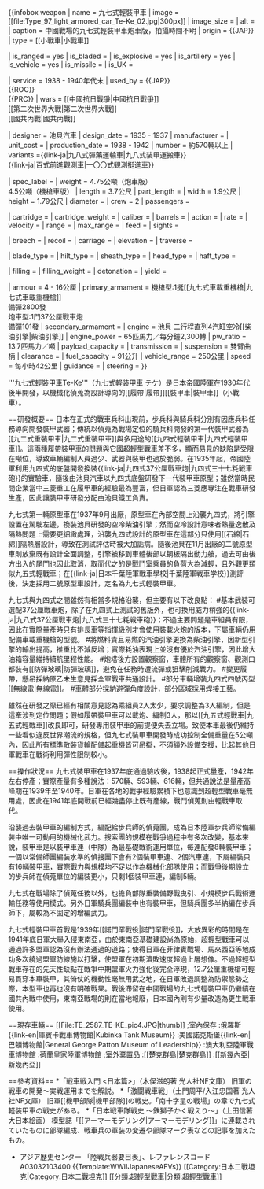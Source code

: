 {{infobox weapon
| name               = 九七式輕裝甲車
| image              = [[file:Type_97_light_armored_car_Te-Ke_02.jpg|300px]]
| image_size         =
| alt                =
| caption            = 中國戰場的九七式輕裝甲車炮車版，拍攝時間不明 
| origin             = {{JAP}}
| type               = [[小戰車|小戰車]]
<!-- Type selection -->
| is_ranged          = yes
| is_bladed          = 
| is_explosive       = yes
| is_artillery       = yes
| is_vehicle         = yes
| is_missile         = 
| is_UK              = 
<!-- Service history -->
| service            = 1938 - 1940年代末
| used_by            = {{JAP}}<br>{{ROC}}<br>{{PRC}}
| wars               = [[中國抗日戰爭|中國抗日戰爭]]<br>[[第二次世界大戰|第二次世界大戰]]<br>[[國共內戰|國共內戰]]
<!-- Production history -->
| designer           = 池貝汽車
| design_date        = 1935 - 1937
| manufacturer       = 
| unit_cost          = 
| production_date    = 1938 - 1942
| number             = 約570輛以上
| variants           ={{link-ja|九八式彈藥運輸車|九八式装甲運搬車}}<br>{{link-ja|百式前進觀測車|一〇〇式観測挺進車}}
<!-- General specifications -->
| spec_label         = 
| weight             = 4.75公噸（炮車版）<br>4.5公噸（機槍車版）
| length             = 3.7公尺
| part_length        = 
| width              = 1.9公尺
| height             = 1.79公尺
| diameter           = 
| crew               = 2
| passengers         =
<!-- Ranged weapon specifications --> 
| cartridge          = 
| cartridge_weight   = 
| caliber            = 
| barrels            = 
| action             = 
| rate               = 
| velocity           = 
| range              = 
| max_range          = 
| feed               = 
| sights             = 
<!-- Artillery specifications -->
| breech             = 
| recoil             = 
| carriage           = 
| elevation          = 
| traverse           = 
<!-- Bladed weapon specifications --> 
| blade_type         = 
| hilt_type          = 
| sheath_type        = 
| head_type          = 
| haft_type          = 
<!-- Explosive specifications --> 
| filling            = 
| filling_weight     = 
| detonation         = 
| yield              = 
<!-- Vehicle/missile specifications -->
| armour             = 4 - 16公厘 
| primary_armament   = 機槍型:1挺[[九七式車載重機槍|九七式車載重機槍]]<br>備彈2800發<br>炮車型:1門37公厘戰車炮<br>備彈101發
| secondary_armament = 
| engine             = 池貝 二行程直列4汽缸空冷[[柴油引擎|柴油引擎]]
| engine_power       = 65匹馬力／每分鐘2,300轉
| pw_ratio           = 13.7匹馬力／噸
| payload_capacity   = 
| transmission       = 
| suspension         = 雙臂曲柄
| clearance          = 
| fuel_capacity      = 91公升
| vehicle_range      = 250公里
| speed              = 每小時42公里
| guidance           = 
| steering           = 
}}

'''九七式輕裝甲車Te-Ke'''（九七式軽装甲車 テケ）是日本帝國陸軍在1930年代後半開發，以機械化偵蒐為設計導向的[[履帶|履帶]][[裝甲車|裝甲車]]（小戰車）。

==研發概要==
日本在正式的戰車兵科出現前，步兵科與騎兵科分別有因應兵科任務導向開發裝甲武器；傳統以偵蒐為戰場定位的騎兵科開發的第一代裝甲武器為[[九二式重裝甲車|九二式重裝甲車]]與多用途的[[九四式輕裝甲車|九四式輕裝甲車]]。這兩種履帶裝甲車的問題與它國超輕型戰車差不多，顯而易見的缺陷是受限在噸位，導致車輛編制人員過少、武器與裝甲也過於脆弱。在1935年起，帝國陸軍利用九四式的底盤開發換裝{{link-ja|九四式37公厘戰車炮|九四式三十七粍戦車砲}}的實驗車，隨後由池貝汽車以九四式底盤研發下一代裝甲車原型；雖然當時民間企業當中三菱重工在履甲車的經驗最為豐富，但日軍認為三菱應專注在戰車研發生產，因此讓裝甲車研發分配由池貝鐵工負責。

九七式第一輛原型車在1937年9月出廠，原型車在內部空間上沿襲九四式，將引擎設置在駕駛左邊，換裝池貝研發的空冷柴油引擎；然而空冷設計意味者熱量逸散及隔熱問題上需要更細緻處理，沿襲九四式設計的原型車在這部分只使用[[石綿|石綿]]隔熱層設計，導致在測試評估時被大加詬病。隨後池貝在11月出廠的二號原型車則放棄既有設計全面調整，引擎被移到車體後部以鋼板隔出動力艙，過去可由後方出入的尾門也因此取消，取而代之的是戰鬥室乘員的負荷大為減輕，且外觀更類似九五式輕戰車；在{{link-ja|日本千葉陸軍戰車學校|千葉陸軍戦車学校}}測評後，決定採用二號原型車設計，定名為九七式輕裝甲車。

九七式與九四式之間雖然有相當多規格沿襲，但主要有以下改良點：
#基本武裝可選配37公厘戰車炮，除了在九四式上測試的舊版外，也可換用威力稍強的{{link-ja|九八式37公厘戰車炮|九八式三十七粍戦車砲}}；不過主要問題是車組員有限，因此在實際量產時只有排長車等指揮級別才會使用裝載火炮的版本，下屬車輛仍用配備車載重機槍的型號。
#將燃料貴且易燃的汽油引擎更換為柴油引擎，因新型引擎的輸出提高，推重比不減反增；實際耗油表現上並沒有優於汽油引擎，因此增大油箱容量維持續航里程性能。
#炮塔後方設置觀察窗，車體所有的觀察窗、觀測口都裝有[[防彈玻璃|防彈玻璃]]，避免在任務時遭流彈或狙擊削減戰力。
#變更履帶，懸吊採納原乙未生意見採全軍戰車共通設計。
#部分車輛增裝九四式四號丙型[[無線電|無線電]]。
#車體部分採納避彈角度設計，部分區域採用焊接工藝。

雖然在研發之際已經有相關意見認為乘組員2人太少，要求調整為3人編制，但是這牽涉到定位問題；假如履帶裝甲車可以載炮、編制3人，那以[[九五式輕戰車|九五式輕戰車]]改良即可，研發專用裝甲車的前提便失去立場。致使本車最後仍維持一些看似違反世界潮流的規格，但九七式裝甲車開發時成功控制全備重量在5公噸內，因此所有標準散裝貨輪配備起重機皆可吊掛，不須額外設備支援，比起其他日軍戰車在戰術利用彈性限制較小。

==操作狀況==
九七式裝甲車在1937年底通過驗收後，1938起正式量產，1942年左右停產；實際產量有多種說法：570輛、593輛、616輛，但共通說法是量產高峰期在1939年至1940年。日軍在各地的戰爭經驗累積下也意識到超輕型戰車毫無用處，因此在1941年底開戰前已經幾盡停止既有產線，戰鬥偵蒐則由輕戰車取代。

沿襲過去裝甲車的編制方式，編配給步兵師的偵蒐團，成為日本陸軍步兵師常備編裝中唯一可動用的機械化武力。搜索團的規模在戰爭過程中有多次改變，基本來說，裝甲車是以裝甲車連（中隊）為最基礎戰術運用單位，每連配發8輛裝甲車；一個以常備師團編裝水準的偵搜團下會有2個裝甲車連、2個汽車連，下屬編裝只有16輛裝甲車，實際戰力與規模均不足以作為機械化部隊使用；而戰爭後期設立的步兵師在偵蒐單位的編裝更小，只剩1個裝甲車連，編制5輛。

九七式在戰場除了偵蒐任務以外，也擔負部隊重裝備野戰曳引、小規模步兵戰術運輸任務等使用模式。另外日軍騎兵團編裝中也有裝甲車，但騎兵團多半納編在步兵師下，屬較為不固定的增編武力。

九七式輕裝甲車首戰是1939年[[諾門罕戰役|諾門罕戰役]]，大放異彩的時間是在1941年底日軍大舉入侵東南亞，由於東南亞基礎建設尚為原始，超輕型戰車可以通過許多盟軍認為沒有辦法通過的道路；使得日軍在菲律賓戰場、馬來西亞等地成功多次繞過盟軍防線施以打擊，使盟軍在初期潰敗速度超過上層想像。不過超輕型戰車存在的先天性缺點在戰爭中期盟軍火力強化後完全浮現，12.7公厘重機槍可輕易貫穿本車裝甲，其倚仗的機動性毫無用武之地，在日軍敗退調整為防禦態勢之際，本型車也再也沒有明確戰果。戰後滯留在中國戰場的九七式輕裝甲車仍繼續在國共內戰中使用，東南亞戰場的則在當地報廢，日本國內則有少量改造為更生戰車使用。

==現存車輛==
[[File:TE_2587_TE-KE_pic4.JPG|thumb]]
;室內保存
:俄羅斯{{link-en|庫賓卡戰車博物館|Kubinka Tank Museum}}
:美國諾克斯堡{{link-en|巴頓博物館|General George Patton Museum of Leadership}}
:澳大利亞陸軍戰車博物館
:荷蘭皇家陸軍博物館
;室外棄置品
:[[楚克群島|楚克群島]]
:[[新幾內亞|新幾內亞]]

==參考資料==
*「戦車戦入門 <日本篇>」（木俣滋朗著 光人社NF文庫） 旧軍の戦車の開発～実戦運用までを解説。
*「激闘戦車戦」（土門周平/入江忠国著 光人社NF文庫） 旧軍[[機甲部隊|機甲部隊]]の戦史。「南十字星の戦場」の章で九七式軽装甲車の戦史がある。
*「日本戦車隊戦史 ～鉄獅子かく戦えり～」（上田信著 大日本絵画） 模型誌「[[アーマーモデリング|アーマーモデリング]]」に連載されていたものに部隊編成、戦車兵の軍装の変遷や部隊マーク表などの記事を加えたもの。
* アジア歴史センター 「陸戦兵器要目表」、レファレンスコード A03032103400
{{Template:WWIIJapaneseAFVs}}
[[Category:日本二戰坦克|Category:日本二戰坦克]]
[[分類:超輕型戰車|分類:超輕型戰車]]